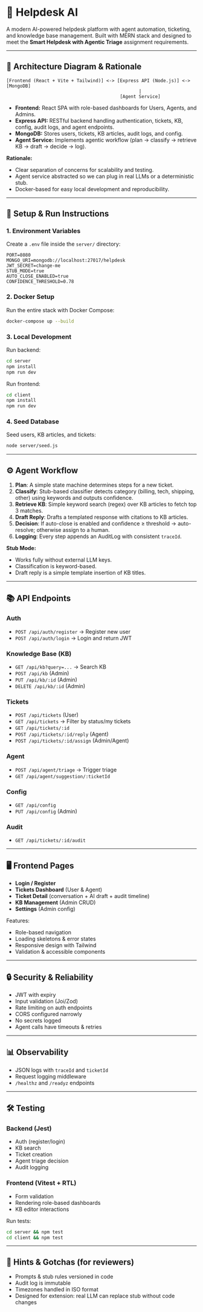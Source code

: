 # 🧠 Helpdesk AI

A modern AI-powered helpdesk platform with agent automation, ticketing, and knowledge base management. Built with MERN stack and designed to meet the **Smart Helpdesk with Agentic Triage** assignment requirements.

---

## 📐 Architecture Diagram & Rationale

```
[Frontend (React + Vite + Tailwind)] <-> [Express API (Node.js)] <-> [MongoDB]
                                                 |
                                          [Agent Service]
```

* **Frontend:** React SPA with role-based dashboards for Users, Agents, and Admins.
* **Express API:** RESTful backend handling authentication, tickets, KB, config, audit logs, and agent endpoints.
* **MongoDB:** Stores users, tickets, KB articles, audit logs, and config.
* **Agent Service:** Implements agentic workflow (plan → classify → retrieve KB → draft → decide → log).

**Rationale:**

* Clear separation of concerns for scalability and testing.
* Agent service abstracted so we can plug in real LLMs or a deterministic stub.
* Docker-based for easy local development and reproducibility.

---

## 🚀 Setup & Run Instructions

### 1. Environment Variables

Create a `.env` file inside the `server/` directory:

```
PORT=8080
MONGO_URI=mongodb://localhost:27017/helpdesk
JWT_SECRET=change-me
STUB_MODE=true
AUTO_CLOSE_ENABLED=true
CONFIDENCE_THRESHOLD=0.78
```

### 2. Docker Setup

Run the entire stack with Docker Compose:

```bash
docker-compose up --build
```

### 3. Local Development

Run backend:

```bash
cd server
npm install
npm run dev
```

Run frontend:

```bash
cd client
npm install
npm run dev
```

### 4. Seed Database

Seed users, KB articles, and tickets:

```bash
node server/seed.js
```

---

## ⚙️ Agent Workflow

1. **Plan**: A simple state machine determines steps for a new ticket.
2. **Classify**: Stub-based classifier detects category (billing, tech, shipping, other) using keywords and outputs confidence.
3. **Retrieve KB**: Simple keyword search (regex) over KB articles to fetch top 3 matches.
4. **Draft Reply**: Drafts a templated response with citations to KB articles.
5. **Decision**: If auto-close is enabled and confidence ≥ threshold → auto-resolve; otherwise assign to a human.
6. **Logging**: Every step appends an AuditLog with consistent `traceId`.

**Stub Mode:**

* Works fully without external LLM keys.
* Classification is keyword-based.
* Draft reply is a simple template insertion of KB titles.

---

## 📚 API Endpoints

### Auth

* `POST /api/auth/register` → Register new user
* `POST /api/auth/login` → Login and return JWT

### Knowledge Base (KB)

* `GET /api/kb?query=...` → Search KB
* `POST /api/kb` (Admin)
* `PUT /api/kb/:id` (Admin)
* `DELETE /api/kb/:id` (Admin)

### Tickets

* `POST /api/tickets` (User)
* `GET /api/tickets` → Filter by status/my tickets
* `GET /api/tickets/:id`
* `POST /api/tickets/:id/reply` (Agent)
* `POST /api/tickets/:id/assign` (Admin/Agent)

### Agent

* `POST /api/agent/triage` → Trigger triage
* `GET /api/agent/suggestion/:ticketId`

### Config

* `GET /api/config`
* `PUT /api/config` (Admin)

### Audit

* `GET /api/tickets/:id/audit`

---

## 🖥️ Frontend Pages

* **Login / Register**
* **Tickets Dashboard** (User & Agent)
* **Ticket Detail** (conversation + AI draft + audit timeline)
* **KB Management** (Admin CRUD)
* **Settings** (Admin config)

Features:

* Role-based navigation
* Loading skeletons & error states
* Responsive design with Tailwind
* Validation & accessible components

---

## 🔒 Security & Reliability

* JWT with expiry
* Input validation (Joi/Zod)
* Rate limiting on auth endpoints
* CORS configured narrowly
* No secrets logged
* Agent calls have timeouts & retries

---

## 📊 Observability

* JSON logs with `traceId` and `ticketId`
* Request logging middleware
* `/healthz` and `/readyz` endpoints

---

## 🛠️ Testing

### Backend (Jest)

* Auth (register/login)
* KB search
* Ticket creation
* Agent triage decision
* Audit logging

### Frontend (Vitest + RTL)

* Form validation
* Rendering role-based dashboards
* KB editor interactions

Run tests:

```bash
cd server && npm test
cd client && npm test
```

---

## 🚀 Hints & Gotchas (for reviewers)

* Prompts & stub rules versioned in code
* Audit log is immutable
* Timezones handled in ISO format
* Designed for extension: real LLM can replace stub without code changes
